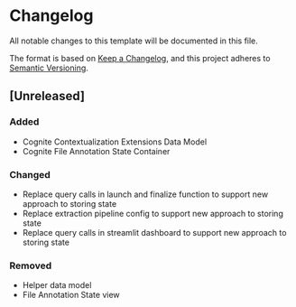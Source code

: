# Changelog

All notable changes to this template will be documented in this file.

The format is based on [Keep a Changelog](https://keepachangelog.com/en/1.1.0/),
and this project adheres to [Semantic Versioning](https://semver.org/spec/v2.0.0.html).

## [Unreleased]

### Added

- Cognite Contextualization Extensions Data Model
- Cognite File Annotation State Container

### Changed

- Replace query calls in launch and finalize function to support new approach to storing state
- Replace extraction pipeline config to support new approach to storing state
- Replace query calls in streamlit dashboard to support new approach to storing state

### Removed

- Helper data model
- File Annotation State view
